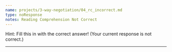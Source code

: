 ```yaml
---
name: projects/3-way-negotiation/04_rc_incorrect.md
type: noResponse
notes: Reading Comprehension Not Correct
---
```


Hint: Fill this in with the correct answer! (Your current response is not correct.)

---